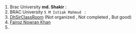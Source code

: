 1. Brac University **md. Shakir** : [](https://www.youtube.com/watch?v=_7co5hurI0E&list=PL8I0kbow2q8HgpBEruOmyFA63ejc-QHaq)
2. BRAC University `S M Istiak Mahmud ` : [](https://www.youtube.com/watch?v=nGo6HftCw40&list=PLL6TRCyswkrs0h9IzTZrIZUzJZEmQ_nHN)
3. [DhSirClassRoom](https://www.youtube.com/@dhsirsclassroom/search?query=Computer%20System%20Organization) (Not organized , Not completed , But good)
4. [Fairoz Nowran Khan](https://www.youtube.com/watch?v=bHDA0nF51Rk&list=PLq1kE3IvmqQ67h-oXuk1dANicJ4YFNBoe)
5. 